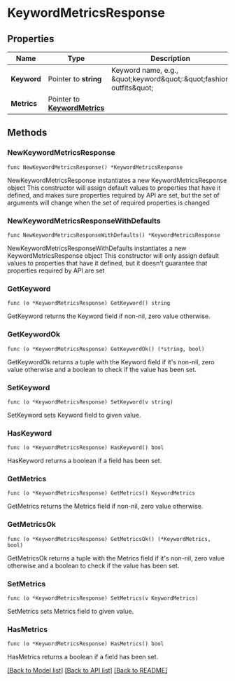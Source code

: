 # KeywordMetricsResponse

## Properties

Name | Type | Description | Notes
------------ | ------------- | ------------- | -------------
**Keyword** | Pointer to **string** | Keyword name, e.g., \&quot;keyword\&quot;:\&quot;fashion outfits\&quot; | [optional] 
**Metrics** | Pointer to [**KeywordMetrics**](KeywordMetrics.md) |  | [optional] 

## Methods

### NewKeywordMetricsResponse

`func NewKeywordMetricsResponse() *KeywordMetricsResponse`

NewKeywordMetricsResponse instantiates a new KeywordMetricsResponse object
This constructor will assign default values to properties that have it defined,
and makes sure properties required by API are set, but the set of arguments
will change when the set of required properties is changed

### NewKeywordMetricsResponseWithDefaults

`func NewKeywordMetricsResponseWithDefaults() *KeywordMetricsResponse`

NewKeywordMetricsResponseWithDefaults instantiates a new KeywordMetricsResponse object
This constructor will only assign default values to properties that have it defined,
but it doesn't guarantee that properties required by API are set

### GetKeyword

`func (o *KeywordMetricsResponse) GetKeyword() string`

GetKeyword returns the Keyword field if non-nil, zero value otherwise.

### GetKeywordOk

`func (o *KeywordMetricsResponse) GetKeywordOk() (*string, bool)`

GetKeywordOk returns a tuple with the Keyword field if it's non-nil, zero value otherwise
and a boolean to check if the value has been set.

### SetKeyword

`func (o *KeywordMetricsResponse) SetKeyword(v string)`

SetKeyword sets Keyword field to given value.

### HasKeyword

`func (o *KeywordMetricsResponse) HasKeyword() bool`

HasKeyword returns a boolean if a field has been set.

### GetMetrics

`func (o *KeywordMetricsResponse) GetMetrics() KeywordMetrics`

GetMetrics returns the Metrics field if non-nil, zero value otherwise.

### GetMetricsOk

`func (o *KeywordMetricsResponse) GetMetricsOk() (*KeywordMetrics, bool)`

GetMetricsOk returns a tuple with the Metrics field if it's non-nil, zero value otherwise
and a boolean to check if the value has been set.

### SetMetrics

`func (o *KeywordMetricsResponse) SetMetrics(v KeywordMetrics)`

SetMetrics sets Metrics field to given value.

### HasMetrics

`func (o *KeywordMetricsResponse) HasMetrics() bool`

HasMetrics returns a boolean if a field has been set.


[[Back to Model list]](../README.md#documentation-for-models) [[Back to API list]](../README.md#documentation-for-api-endpoints) [[Back to README]](../README.md)


